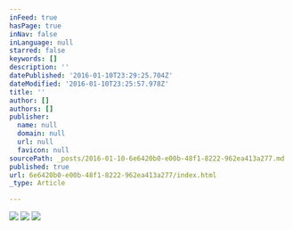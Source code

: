 ```yaml
---
inFeed: true
hasPage: true
inNav: false
inLanguage: null
starred: false
keywords: []
description: ''
datePublished: '2016-01-10T23:29:25.704Z'
dateModified: '2016-01-10T23:25:57.978Z'
title: ''
author: []
authors: []
publisher:
  name: null
  domain: null
  url: null
  favicon: null
sourcePath: _posts/2016-01-10-6e6420b0-e00b-48f1-8222-962ea413a277.md
published: true
url: 6e6420b0-e00b-48f1-8222-962ea413a277/index.html
_type: Article

---
```

![](https://the-grid-user-content.s3-us-west-2.amazonaws.com/8ca4f838-f969-4b2c-bd1b-2f05030b802b.gif)
![](https://the-grid-user-content.s3-us-west-2.amazonaws.com/60c9ffb7-beab-472e-b839-738a18c3a986.gif)
![](https://the-grid-user-content.s3-us-west-2.amazonaws.com/45bb4fa3-a8a3-40ac-8cff-68c8fb027606.gif)